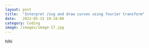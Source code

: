 ```yaml
---
layout: post
title:  "Interpret /svg and draw curves using fourier transform"
date:   2022-05-15 19:18:00
category: Coding
image: /images/image-17.jpg
---
```

hihi